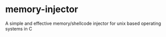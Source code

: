 # memory-injector
A simple and effective memory/shellcode injector for unix based operating systems in C
